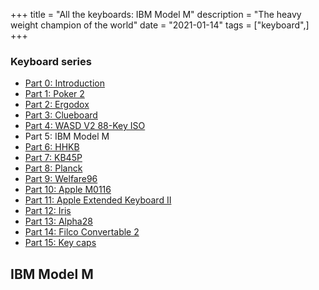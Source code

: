 +++
title = "All the keyboards: IBM Model M"
description = "The heavy weight champion of the world"
date = "2021-01-14"
tags = ["keyboard",]
+++

### Keyboard series

* [Part 0: Introduction](/blog/all-the-keyboards-part-0/)
* [Part 1: Poker 2](/blog/all-the-keyboards-poker-2/)
* [Part 2: Ergodox](/blog/all-the-keyboards-ergodox/)
* [Part 3: Clueboard](/blog/all-the-keyboards-clueboard/)
* [Part 4: WASD V2 88-Key ISO](/blog/all-the-keyboards-wasd/)
* Part 5: IBM Model M
* [Part 6: HHKB](/blog/all-the-keyboards-hhkb/)
* [Part 7: KB45P](/blog/all-the-keyboards-kb45p/)
* [Part 8: Planck](/blog/all-the-keyboards-planck/)
* [Part 9: Welfare96](/blog/all-the-keyboards-welfare96/)
* [Part 10: Apple M0116](/blog/all-the-keyboards-apple-m0116/)
* [Part 11: Apple Extended Keyboard II](/blog/all-the-keyboards-apple-extended-keyboard-ii/)
* [Part 12: Iris](/blog/all-the-keyboards-iris/)
* [Part 13: Alpha28](/blog/all-the-keyboards-alpha28/)
* [Part 14: Filco Convertable 2](/blog/all-the-keyboards-filco-convertable-2/)
* [Part 15: Key caps](/blog/all-the-keyboards-key-caps/)

## IBM Model M

